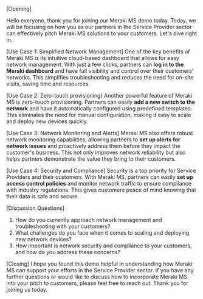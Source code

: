 [Opening]

Hello everyone, thank you for joining our Meraki MS demo today. Today, we will be focusing on how you as our partners in the Service Provider sector can effectively pitch Meraki MS solutions to your customers. Let's dive right in.

[Use Case 1: Simplified Network Management]
One of the key benefits of Meraki MS is its intuitive cloud-based dashboard that allows for easy network management. With just a few clicks, partners can **log in to the Meraki dashboard** and have full visibility and control over their customers' networks. This simplifies troubleshooting and reduces the need for on-site visits, saving time and resources.

[Use Case 2: Zero-touch provisioning]
Another powerful feature of Meraki MS is zero-touch provisioning. Partners can easily **add a new switch to the network** and have it automatically configured using predefined templates. This eliminates the need for manual configuration, making it easy to scale and deploy new devices quickly.

[Use Case 3: Network Monitoring and Alerts]
Meraki MS also offers robust network monitoring capabilities, allowing partners to **set up alerts for network issues** and proactively address them before they impact the customer's business. This not only improves network reliability but also helps partners demonstrate the value they bring to their customers.

[Use Case 4: Security and Compliance]
Security is a top priority for Service Providers and their customers. With Meraki MS, partners can easily **set up access control policies** and monitor network traffic to ensure compliance with industry regulations. This gives customers peace of mind knowing that their data is safe and secure.

[Discussion Questions]
1. How do you currently approach network management and troubleshooting with your customers?
2. What challenges do you face when it comes to scaling and deploying new network devices?
3. How important is network security and compliance to your customers, and how do you address these concerns?

[Closing]
I hope you found this demo helpful in understanding how Meraki MS can support your efforts in the Service Provider sector. If you have any further questions or would like to discuss how to incorporate Meraki MS into your pitch to customers, please feel free to reach out. Thank you for joining us today.